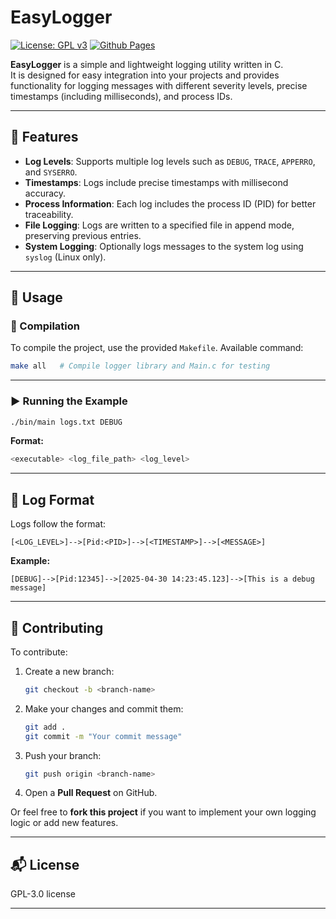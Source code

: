 

# EasyLogger
[![License: GPL v3](https://img.shields.io/badge/License-GPLv3-blue.svg)](https://www.gnu.org/licenses/gpl-3.0)
[![Github Pages](https://img.shields.io/badge/github%20pages-121013?style=for-the-badge&logo=github&logoColor=white)](https://github.com/Popper002)

**EasyLogger** is a simple and lightweight logging utility written in C.  
It is designed for easy integration into your projects and provides functionality for logging messages with different severity levels, precise timestamps (including milliseconds), and process IDs.

---

## 🔧 Features

- **Log Levels**: Supports multiple log levels such as `DEBUG`, `TRACE`, `APPERRO`, and `SYSERRO`.
- **Timestamps**: Logs include precise timestamps with millisecond accuracy.
- **Process Information**: Each log includes the process ID (PID) for better traceability.
- **File Logging**: Logs are written to a specified file in append mode, preserving previous entries.
- **System Logging**: Optionally logs messages to the system log using `syslog` (Linux only).

---

## 🚀 Usage

### 🔨 Compilation

To compile the project, use the provided `Makefile`. Available command:

```bash
make all   # Compile logger library and Main.c for testing
```

---

### ▶️ Running the Example

```bash
./bin/main logs.txt DEBUG
```

**Format:**

```bash
<executable> <log_file_path> <log_level>
```

---

## 📄 Log Format

Logs follow the format:

```
[<LOG_LEVEL>]-->[Pid:<PID>]-->[<TIMESTAMP>]-->[<MESSAGE>]
```

**Example:**

```
[DEBUG]-->[Pid:12345]-->[2025-04-30 14:23:45.123]-->[This is a debug message]
```

---

## 🤝 Contributing

To contribute:

1. Create a new branch:

    ```bash
    git checkout -b <branch-name>
    ```

2. Make your changes and commit them:

    ```bash
    git add .
    git commit -m "Your commit message"
    ```

3. Push your branch:

    ```bash
    git push origin <branch-name>
    ```

4. Open a **Pull Request** on GitHub.

Or feel free to **fork this project** if you want to implement your own logging logic or add new features.

---

## 📬 License

 GPL-3.0 license

---
